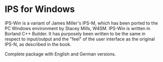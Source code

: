 # IPS for Windows

IPS-Win is a variant of James Miller's IPS-M, which has been ported to the PC Windows environment by Stacey Mills, W4SM. IPS-Win is written in Borland C++ Builder. It has purposely been written to be the same in respect to input/output and the "feel" of the user interface as the original IPS-N, as described in the book.

Complete package with English and German versions.


